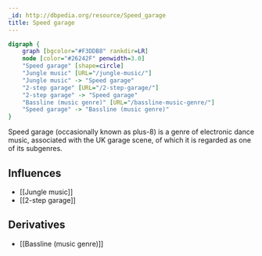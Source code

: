 ```yaml
---
_id: http://dbpedia.org/resource/Speed_garage
title: Speed garage
---
```


```dot
digraph {
	graph [bgcolor="#F3DDB8" rankdir=LR]
	node [color="#26242F" penwidth=3.0]
	"Speed garage" [shape=circle]
	"Jungle music" [URL="/jungle-music/"]
	"Jungle music" -> "Speed garage"
	"2-step garage" [URL="/2-step-garage/"]
	"2-step garage" -> "Speed garage"
	"Bassline (music genre)" [URL="/bassline-music-genre/"]
	"Speed garage" -> "Bassline (music genre)"
}
```

Speed garage (occasionally known as plus-8) is a genre of electronic dance music, associated with the UK garage scene, of which it is regarded as one of its subgenres.

## Influences
- [[Jungle music]]
- [[2-step garage]]

## Derivatives
- [[Bassline (music genre)]]

